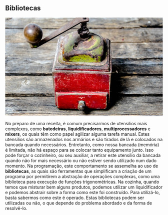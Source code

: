 ## Bibliotecas

![](../assets/bibliotecas.jpg)

No preparo de uma receita, é comum precisarmos de utensílios mais complexos, como **batedeiras**, **liquidificadores**, **multiprocessadores** e **mixers**, os quais têm como papel agilizar alguma tarefa manual. Estes utensílios são armazenados nos armários e são tirados de lá e colocados na bancada quando necessários. Entretanto, como nossa bancada (memória) é limitada, não há espaço para se colocar tanto equipamento junto. Isso pode forçar o cozinheiro, ou seu auxiliar, a retirar este utensílio da bancada quando não for mais necessário ou não estiver sendo utilizado num dado momento. Na programação, este comportamento se assemelha ao uso de **bibliotecas**, as quais são ferramentas que simplificam a criação de um programa por permitirem a abstração de operações complexas, como uma biblioteca para execução de funções trigonométricas. Na cozinha, quando temos que misturar bem alguns produtos, podemos utilizar um liquidificador e podemos abstrair sobre a forma como este foi construído. Para utilizá-lo, basta sabermos como este é operado. Estas bibliotecas podem ser utilizadas ou não, o que depende do problema abordado e da forma de resolvê-lo.
